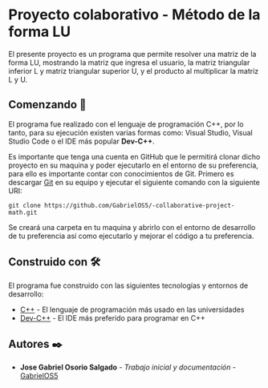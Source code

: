 # Proyecto colaborativo - Método de la forma LU

El presente proyecto es un programa que permite resolver una matriz de la forma LU, mostrando la matriz que ingresa el usuario, la matriz triangular inferior L y matriz triangular superior U, y el producto al multiplicar la matriz L y U.
## Comenzando 🚀

El programa fue realizado con el lenguaje de programación C++, por lo tanto, para su ejecución existen varias formas como: Visual Studio, Visual Studio Code o el IDE más popular **Dev-C++**.

Es importante que tenga una cuenta en GitHub que le permitirá clonar dicho proyecto en su maquina y poder ejecutarlo en el entorno de su preferencia, para ello es importante contar con conocimientos de Git. Primero es descargar [Git](https://git-scm.com/downloads) en su equipo y ejecutar el siguiente comando con la siguiente URI: 
```
git clone https://github.com/GabrielOS5/-collaborative-project-math.git
```
Se creará una carpeta en tu maquina y abrirlo con el entorno de desarrollo de tu preferencia así como ejecutarlo y mejorar el código a tu preferencia.

## Construido con 🛠️

El programa fue construido con las siguientes tecnologías y entornos de desarrollo:

* [C++](https://learn.microsoft.com/es-es/cpp/cpp/welcome-back-to-cpp-modern-cpp?view=msvc-170) - El lenguaje de programación más usado en las universidades
* [Dev-C++](https://sourceforge.net/projects/orwelldevcpp/) - El IDE más preferido para programar en C++

## Autores ✒️

* **Jose Gabriel Osorio Salgado** - *Trabajo inicial y documentación* - [GabrielOS5](https://github.com/GabrielOS5)
